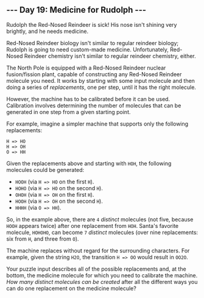 --- Day 19: Medicine for Rudolph ---
------------------------------------

Rudolph the Red-Nosed Reindeer is sick! His nose isn't shining very
brightly, and he needs medicine.

Red-Nosed Reindeer biology isn't similar to regular reindeer biology;
Rudolph is going to need custom-made medicine. Unfortunately, Red-Nosed
Reindeer chemistry isn't similar to regular reindeer chemistry, either.

The North Pole is equipped with a Red-Nosed Reindeer nuclear
fusion/fission plant, capable of constructing any Red-Nosed Reindeer
molecule you need. It works by starting with some input molecule and
then doing a series of *replacements*, one per step, until it has the
right molecule.

However, the machine has to be calibrated before it can be used.
Calibration involves determining the number of molecules that can be
generated in one step from a given starting point.

For example, imagine a simpler machine that supports only the following
replacements:

    H => HO
    H => OH
    O => HH

Given the replacements above and starting with `HOH`, the following
molecules could be generated:

-   `HOOH` (via `H => HO` on the first `H`).
-   `HOHO` (via `H => HO` on the second `H`).
-   `OHOH` (via `H => OH` on the first `H`).
-   `HOOH` (via `H => OH` on the second `H`).
-   `HHHH` (via `O => HH`).

So, in the example above, there are `4` *distinct* molecules (not five,
because `HOOH` appears twice) after one replacement from `HOH`. Santa's
favorite molecule, `HOHOHO`, can become `7` *distinct* molecules (over
nine replacements: six from `H`, and three from `O`).

The machine replaces without regard for the surrounding characters. For
example, given the string `H2O`, the transition `H => OO` would result
in `OO2O`.

Your puzzle input describes all of the possible replacements and, at the
bottom, the medicine molecule for which you need to calibrate the
machine. *How many distinct molecules can be created* after all the
different ways you can do one replacement on the medicine molecule?

